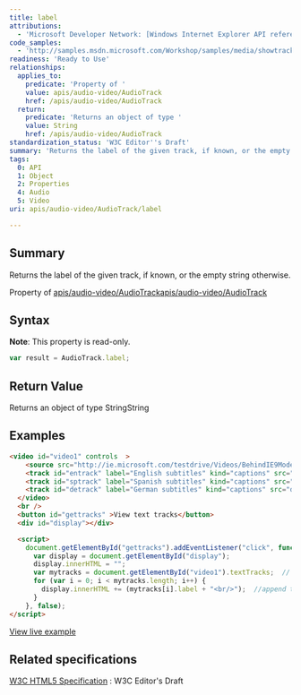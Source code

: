 ```yaml
---
title: label
attributions:
  - 'Microsoft Developer Network: [Windows Internet Explorer API reference Article](http://msdn.microsoft.com/en-us/library/ie/hh828809%28v=vs.85%29.aspx)'
code_samples:
  - 'http://samples.msdn.microsoft.com/Workshop/samples/media/showtracks.htm'
readiness: 'Ready to Use'
relationships:
  applies_to:
    predicate: 'Property of '
    value: apis/audio-video/AudioTrack
    href: /apis/audio-video/AudioTrack
  return:
    predicate: 'Returns an object of type '
    value: String
    href: /apis/audio-video/AudioTrack
standardization_status: 'W3C Editor''s Draft'
summary: 'Returns the label of the given track, if known, or the empty string otherwise.'
tags:
  0: API
  1: Object
  2: Properties
  4: Audio
  5: Video
uri: apis/audio-video/AudioTrack/label

---
```

## Summary

Returns the label of the given track, if known, or the empty string otherwise.

Property of [apis/audio-video/AudioTrack](/apis/audio-video/AudioTrack)[apis/audio-video/AudioTrack](/apis/audio-video/AudioTrack)

## Syntax

**Note**: This property is read-only.

``` js
var result = AudioTrack.label;
```

## Return Value

Returns an object of type StringString

## Examples

``` html
<video id="video1" controls  >
    <source src="http://ie.microsoft.com/testdrive/Videos/BehindIE9ModernWebStandards/Video.mp4">
    <track id="entrack" label="English subtitles" kind="captions" src="entrack.vtt" srclang="en" default>
    <track id="sptrack" label="Spanish subtitles" kind="captions" src="estrack.vtt" srclang="es">
    <track id="detrack" label="German subtitles" kind="captions" src="detrack.vtt" srclang="de">
  </video>
  <br />
  <button id="gettracks" >View text tracks</button>
  <div id="display"></div>

  <script>
    document.getElementById("gettracks").addEventListener("click", function () {
      var display = document.getElementById("display");
      display.innerHTML = "";
      var mytracks = document.getElementById("video1").textTracks;  //  get the textTrackList
      for (var i = 0; i < mytracks.length; i++) {
        display.innerHTML += (mytracks[i].label + "<br/>");  //append track label to inner text of <div>
      }
    }, false);
</script>
```

[View live example](http://samples.msdn.microsoft.com/Workshop/samples/media/showtracks.htm)

## Related specifications

[W3C HTML5 Specification](http://dev.w3.org/html5/spec/single-page.html)
:   W3C Editor's Draft
